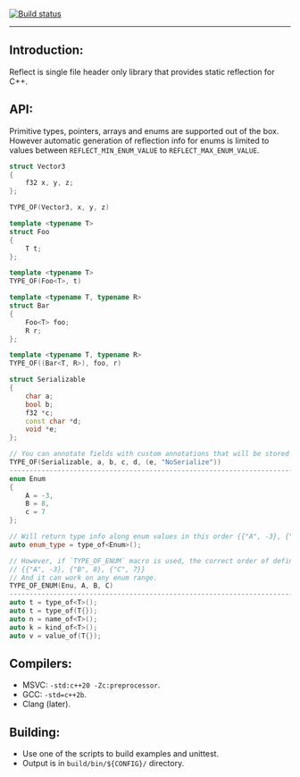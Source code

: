 <!-- badges: start -->
[![Build status](https://github.com/M-Fatah/reflect/workflows/CI/badge.svg)](https://github.com/M-Fatah/reflect/actions?workflow=CI)
<!-- badges: end -->
---

## **Introduction:**
Reflect is single file header only library that provides static reflection for C++.

## **API:**
Primitive types, pointers, arrays and enums are supported out of the box.
However automatic generation of reflection info for enums is limited to values between `REFLECT_MIN_ENUM_VALUE` to `REFLECT_MAX_ENUM_VALUE`.

```C++
struct Vector3
{
    f32 x, y, z;
};

TYPE_OF(Vector3, x, y, z)

template <typename T>
struct Foo
{
    T t;
};

template <typename T>
TYPE_OF(Foo<T>, t)

template <typename T, typename R>
struct Bar
{
    Foo<T> foo;
    R r;
};

template <typename T, typename R>
TYPE_OF((Bar<T, R>), foo, r)

struct Serializable
{
    char a;
    bool b;
    f32 *c;
    const char *d;
    void *e;
};

// You can annotate fields with custom annotations that will be stored statically with the type info.
TYPE_OF(Serializable, a, b, c, d, (e, "NoSerialize"))
------------------------------------------------------------------------------
enum Enum
{
    A = -3,
    B = 8,
    c = 7
};

// Will return type info along enum values in this order {{"A", -3}, {"C", 7}, {"B", 8}}.
auto enum_type = type_of<Enum>();

// However, if `TYPE_OF_ENUM` macro is used, the correct order of definition will be returned.
// {{"A", -3}, {"B", 8}, {"C", 7}}
// And it can work on any enum range.
TYPE_OF_ENUM(Enu, A, B, C)
------------------------------------------------------------------------------
auto t = type_of<T>();
auto t = type_of(T{});
auto n = name_of<T>();
auto k = kind_of<T>();
auto v = value_of(T{});
```

## **Compilers:**
- MSVC: `-std:c++20 -Zc:preprocessor`.
- GCC: `-std=c++2b`.
- Clang (later).

## **Building:**
- Use one of the scripts to build examples and unittest.
- Output is in `build/bin/${CONFIG}/` directory.